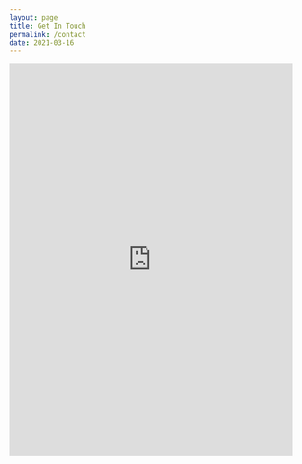 ```yaml
---
layout: page
title: Get In Touch
permalink: /contact
date: 2021-03-16
---
```


<iframe src="https://docs.google.com/forms/d/e/1FAIpQLSeb3iYbmXTqg5mbp84EsdzyIphcwbDl0YQCrpMDdQkWyjA2Jw/viewform?embedded=true" width="100%" height="700" frameborder="0" marginheight="0" marginwidth="0">Loading…</iframe>